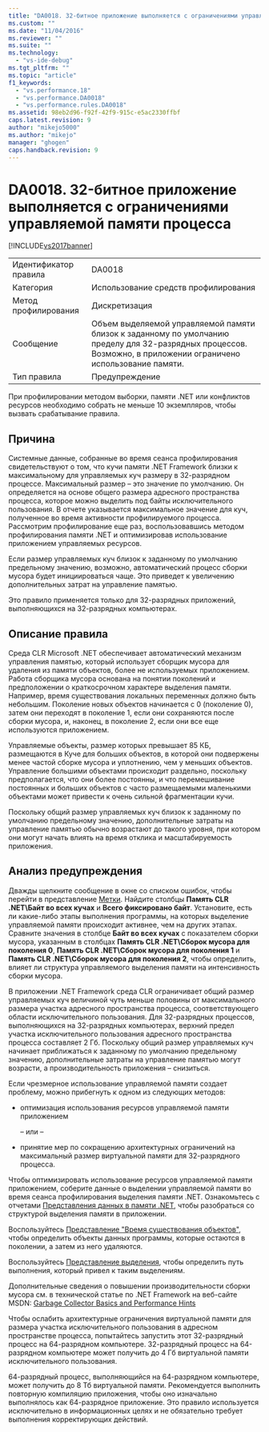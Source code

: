 ```yaml
---
title: "DA0018. 32-битное приложение выполняется с ограничениями управляемой памяти процесса | Microsoft Docs"
ms.custom: ""
ms.date: "11/04/2016"
ms.reviewer: ""
ms.suite: ""
ms.technology: 
  - "vs-ide-debug"
ms.tgt_pltfrm: ""
ms.topic: "article"
f1_keywords: 
  - "vs.performance.18"
  - "vs.performance.DA0018"
  - "vs.performance.rules.DA0018"
ms.assetid: 98eb2d96-f92f-42f9-915c-e5ac2330ffbf
caps.latest.revision: 9
author: "mikejo5000"
ms.author: "mikejo"
manager: "ghogen"
caps.handback.revision: 9
---
```

# DA0018. 32-битное приложение выполняется с ограничениями управляемой памяти процесса
[!INCLUDE[vs2017banner](../code-quality/includes/vs2017banner.md)]

|||  
|-|-|  
|Идентификатор правила|DA0018|  
|Категория|Использование средств профилирования|  
|Метод профилирования|Дискретизация|  
|Сообщение|Объем выделяемой управляемой памяти близок к заданному по умолчанию пределу для 32\-разрядных процессов.  Возможно, в приложении ограничено использование памяти.|  
|Тип правила|Предупреждение|  
  
 При профилировании методом выборки, памяти .NET или конфликтов ресурсов необходимо собрать не меньше 10 экземпляров, чтобы вызвать срабатывание правила.  
  
## Причина  
 Системные данные, собранные во время сеанса профилирования свидетельствуют о том, что кучи памяти .NET Framework близки к максимальному для управляемых куч размеру в 32\-разрядном процессе.  Максимальный размер – это значение по умолчанию.  Он определяется на основе общего размера адресного пространства процесса, которое можно выделить под байты исключительного пользования.  В отчете указывается максимальное значение для куч, полученное во время активности профилируемого процесса.  Рассмотрим профилирование еще раз, воспользовавшись методом профилирования памяти .NET и оптимизировав использование приложением управляемых ресурсов.  
  
 Если размер управляемых куч близок к заданному по умолчанию предельному значению, возможно, автоматический процесс сборки мусора будет инициироваться чаще.  Это приведет к увеличению дополнительных затрат на управление памятью.  
  
 Это правило применяется только для 32\-разрядных приложений, выполняющихся на 32\-разрядных компьютерах.  
  
## Описание правила  
 Среда CLR Microsoft .NET обеспечивает автоматический механизм управления памятью, который использует сборщик мусора для удаления из памяти объектов, более не используемых приложением.  Работа сборщика мусора основана на понятии поколений и предположении о краткосрочном характере выделения памяти.  Например, время существования локальных переменных должно быть небольшим.  Поколение новых объектов начинается с 0 \(поколение 0\), затем они переходят в поколение 1, если они сохраняются после сборки мусора, и, наконец, в поколение 2, если они все еще используются приложением.  
  
 Управляемые объекты, размер которых превышает 85 КБ, размещаются в Куче для больших объектов, в которой они подвержены менее частой сборке мусора и уплотнению, чем у меньших объектов. Управление большими объектами происходит раздельно, поскольку предполагается, что они более постоянны, и что перемешивание постоянных и больших объектов с часто размещаемыми маленькими объектами может привести к очень сильной фрагментации кучи.  
  
 Поскольку общий размер управляемых куч близок к заданному по умолчанию предельному значению, дополнительные затраты на управление памятью обычно возрастают до такого уровня, при котором они могут начать влиять на время отклика и масштабируемость приложения.  
  
## Анализ предупреждения  
 Дважды щелкните сообщение в окне со списком ошибок, чтобы перейти в представление [Метки](../profiling/marks-view.md).  Найдите столбцы **Память CLR .NET\\Байт во всех кучах** и **Всего фиксировано байт**.  Установите, есть ли какие\-либо этапы выполнения программы, на которых выделение управляемой памяти происходит активнее, чем на других этапах.  Сравните значения в столбце **Байт во всех кучах** с показателем сборки мусора, указанным в столбцах **Память CLR .NET\\Сборок мусора для поколения 0**, **Память CLR .NET\\Сборок мусора для поколения 1** и **Память CLR .NET\\Сборок мусора для поколения 2**, чтобы определить, влияет ли структура управляемого выделения памяти на интенсивность сборки мусора.  
  
 В приложении .NET Framework среда CLR ограничивает общий размер управляемых куч величиной чуть меньше половины от максимального размера участка адресного пространства процесса, соответствующего области исключительного пользования.  Для 32\-разрядных процессов, выполняющихся на 32\-разрядных компьютерах, верхний предел участка исключительного пользования адресного пространства процесса составляет 2 Гб.  Поскольку общий размер управляемых куч начинает приближаться к заданному по умолчанию предельному значению, дополнительные затраты на управление памятью могут возрасти, а производительность приложения – снизиться.  
  
 Если чрезмерное использование управляемой памяти создает проблему, можно прибегнуть к одном из следующих методов:  
  
-   оптимизация использования ресурсов управляемой памяти приложением  
  
     – или –  
  
-   принятие мер по сокращению архитектурных ограничений на максимальный размер виртуальной памяти для 32\-разрядного процесса.  
  
 Чтобы оптимизировать использование ресурсов управляемой памяти приложением, соберите данные о выделении управляемой памяти во время сеанса профилирования выделения памяти .NET.  Ознакомьтесь с отчетами [Представления данных в памяти .NET](../profiling/dotnet-memory-data-views.md), чтобы разобраться со структурой выделения памяти в приложении.  
  
 Воспользуйтесь [Представление "Время существования объектов"](../profiling/object-lifetime-view.md), чтобы определить объекты данных программы, которые остаются в поколении, а затем из него удаляются.  
  
 Воспользуйтесь [Представление выделения](../profiling/dotnet-memory-allocations-view.md), чтобы определить путь выполнения, который привел к таким выделениям.  
  
 Дополнительные сведения о повышении производительности сборки мусора см. в технической статье по .NET Framework на веб\-сайте MSDN: [Garbage Collector Basics and Performance Hints](http://go.microsoft.com/fwlink/?LinkId=177946)  
  
 Чтобы ослабить архитектурные ограничения виртуальной памяти для размера участка исключительного пользования в адресном пространстве процесса, попытайтесь запустить этот 32\-разрядный процесс на 64\-разрядном компьютере.  32\-разрядный процесс на 64\-разрядном компьютере может получить до 4 Гб виртуальной памяти исключительного пользования.  
  
 64\-разрядный процесс, выполняющийся на 64\-разрядном компьютере, может получить до 8 Тб виртуальной памяти.  Рекомендуется выполнить повторную компиляцию приложения, чтобы оно изначально выполнялось как 64\-разрядное приложение.  Это правило используется исключительно в информационных целях и не обязательно требует выполнения корректирующих действий.
